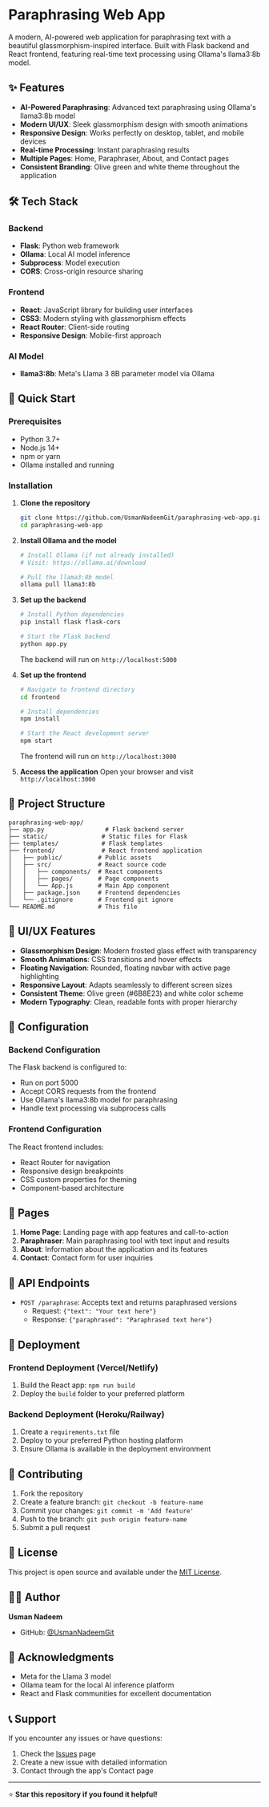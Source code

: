 # Paraphrasing Web App

A modern, AI-powered web application for paraphrasing text with a beautiful glassmorphism-inspired interface. Built with Flask backend and React frontend, featuring real-time text processing using Ollama's llama3:8b model.

## ✨ Features

- **AI-Powered Paraphrasing**: Advanced text paraphrasing using Ollama's llama3:8b model
- **Modern UI/UX**: Sleek glassmorphism design with smooth animations
- **Responsive Design**: Works perfectly on desktop, tablet, and mobile devices
- **Real-time Processing**: Instant paraphrasing results
- **Multiple Pages**: Home, Paraphraser, About, and Contact pages
- **Consistent Branding**: Olive green and white theme throughout the application

## 🛠️ Tech Stack

### Backend
- **Flask**: Python web framework
- **Ollama**: Local AI model inference
- **Subprocess**: Model execution
- **CORS**: Cross-origin resource sharing

### Frontend
- **React**: JavaScript library for building user interfaces
- **CSS3**: Modern styling with glassmorphism effects
- **React Router**: Client-side routing
- **Responsive Design**: Mobile-first approach

### AI Model
- **llama3:8b**: Meta's Llama 3 8B parameter model via Ollama

## 🚀 Quick Start

### Prerequisites
- Python 3.7+
- Node.js 14+
- npm or yarn
- Ollama installed and running

### Installation

1. **Clone the repository**
   ```bash
   git clone https://github.com/UsmanNadeemGit/paraphrasing-web-app.git
   cd paraphrasing-web-app
   ```

2. **Install Ollama and the model**
   ```bash
   # Install Ollama (if not already installed)
   # Visit: https://ollama.ai/download
   
   # Pull the llama3:8b model
   ollama pull llama3:8b
   ```

3. **Set up the backend**
   ```bash
   # Install Python dependencies
   pip install flask flask-cors
   
   # Start the Flask backend
   python app.py
   ```
   The backend will run on `http://localhost:5000`

4. **Set up the frontend**
   ```bash
   # Navigate to frontend directory
   cd frontend
   
   # Install dependencies
   npm install
   
   # Start the React development server
   npm start
   ```
   The frontend will run on `http://localhost:3000`

5. **Access the application**
   Open your browser and visit `http://localhost:3000`

## 📁 Project Structure

```
paraphrasing-web-app/
├── app.py                 # Flask backend server
├── static/               # Static files for Flask
├── templates/            # Flask templates
├── frontend/             # React frontend application
│   ├── public/          # Public assets
│   ├── src/             # React source code
│   │   ├── components/  # React components
│   │   ├── pages/       # Page components
│   │   └── App.js       # Main App component
│   ├── package.json     # Frontend dependencies
│   └── .gitignore       # Frontend git ignore
└── README.md            # This file
```

## 🎨 UI/UX Features

- **Glassmorphism Design**: Modern frosted glass effect with transparency
- **Smooth Animations**: CSS transitions and hover effects
- **Floating Navigation**: Rounded, floating navbar with active page highlighting
- **Responsive Layout**: Adapts seamlessly to different screen sizes
- **Consistent Theme**: Olive green (#6B8E23) and white color scheme
- **Modern Typography**: Clean, readable fonts with proper hierarchy

## 🔧 Configuration

### Backend Configuration
The Flask backend is configured to:
- Run on port 5000
- Accept CORS requests from the frontend
- Use Ollama's llama3:8b model for paraphrasing
- Handle text processing via subprocess calls

### Frontend Configuration
The React frontend includes:
- React Router for navigation
- Responsive design breakpoints
- CSS custom properties for theming
- Component-based architecture

## 📱 Pages

1. **Home Page**: Landing page with app features and call-to-action
2. **Paraphraser**: Main paraphrasing tool with text input and results
3. **About**: Information about the application and its features
4. **Contact**: Contact form for user inquiries

## 🔄 API Endpoints

- `POST /paraphrase`: Accepts text and returns paraphrased versions
  - Request: `{"text": "Your text here"}`
  - Response: `{"paraphrased": "Paraphrased text here"}`

## 🚀 Deployment

### Frontend Deployment (Vercel/Netlify)
1. Build the React app: `npm run build`
2. Deploy the `build` folder to your preferred platform

### Backend Deployment (Heroku/Railway)
1. Create a `requirements.txt` file
2. Deploy to your preferred Python hosting platform
3. Ensure Ollama is available in the deployment environment

## 🤝 Contributing

1. Fork the repository
2. Create a feature branch: `git checkout -b feature-name`
3. Commit your changes: `git commit -m 'Add feature'`
4. Push to the branch: `git push origin feature-name`
5. Submit a pull request

## 📄 License

This project is open source and available under the [MIT License](LICENSE).

## 👨‍💻 Author

**Usman Nadeem**
- GitHub: [@UsmanNadeemGit](https://github.com/UsmanNadeemGit)

## 🙏 Acknowledgments

- Meta for the Llama 3 model
- Ollama team for the local AI inference platform
- React and Flask communities for excellent documentation

## 📞 Support

If you encounter any issues or have questions:
1. Check the [Issues](https://github.com/UsmanNadeemGit/paraphrasing-web-app/issues) page
2. Create a new issue with detailed information
3. Contact through the app's Contact page

---

⭐ **Star this repository if you found it helpful!** 